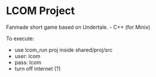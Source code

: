 # LCOM Project

Fanmade short game based on Undertale. - C++ (for Minix)

To execute:
  - use lcom_run proj inside shared/proj/src
  - user: lcom
  - pass: lcom
  - turn off internet (?)

